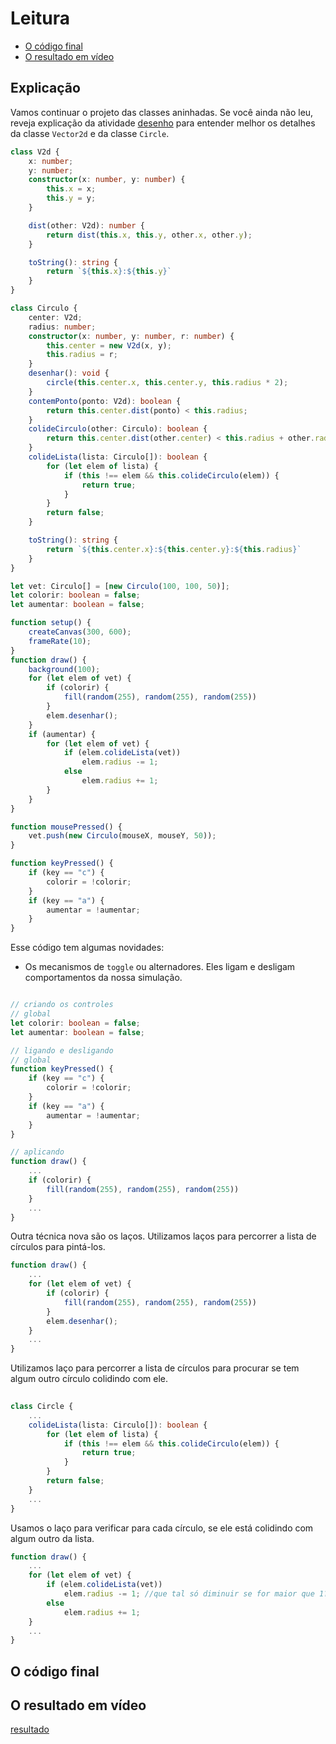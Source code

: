 # Leitura

<!-- toc -->
- [O código final](#o-código-final)
- [O resultado em vídeo](#o-resultado-em-vídeo)
<!-- toc -->

## Explicação

Vamos continuar o projeto das classes aninhadas. Se você ainda não leu, reveja explicação da atividade [desenho](vector2d_leitura.md) para entender melhor os detalhes da classe `Vector2d` e da classe `Circle`.

```ts
class V2d {
    x: number;
    y: number;
    constructor(x: number, y: number) {
        this.x = x;
        this.y = y;
    }

    dist(other: V2d): number {
        return dist(this.x, this.y, other.x, other.y);
    }

    toString(): string {
        return `${this.x}:${this.y}`
    }
}

class Circulo {
    center: V2d;
    radius: number;
    constructor(x: number, y: number, r: number) {
        this.center = new V2d(x, y);
        this.radius = r;
    }
    desenhar(): void {
        circle(this.center.x, this.center.y, this.radius * 2);
    }
    contemPonto(ponto: V2d): boolean {
        return this.center.dist(ponto) < this.radius;
    }
    colideCirculo(other: Circulo): boolean {
        return this.center.dist(other.center) < this.radius + other.radius;
    }
    colideLista(lista: Circulo[]): boolean {
        for (let elem of lista) {
            if (this !== elem && this.colideCirculo(elem)) {
                return true;
            }
        }
        return false;
    }

    toString(): string {
        return `${this.center.x}:${this.center.y}:${this.radius}`
    }
}

let vet: Circulo[] = [new Circulo(100, 100, 50)];
let colorir: boolean = false;
let aumentar: boolean = false;

function setup() {
    createCanvas(300, 600);
    frameRate(10);
}
function draw() {
    background(100);
    for (let elem of vet) {
        if (colorir) {
            fill(random(255), random(255), random(255))
        }
        elem.desenhar();
    }
    if (aumentar) {
        for (let elem of vet) {
            if (elem.colideLista(vet))
                elem.radius -= 1;
            else
                elem.radius += 1;
        }
    }
}

function mousePressed() {
    vet.push(new Circulo(mouseX, mouseY, 50));
}

function keyPressed() {
    if (key == "c") {
        colorir = !colorir;
    }
    if (key == "a") {
        aumentar = !aumentar;
    }
}
```

Esse código tem algumas novidades:

- Os mecanismos de `toggle` ou alternadores. Eles ligam e desligam comportamentos da nossa simulação.

```ts

// criando os controles
// global
let colorir: boolean = false;
let aumentar: boolean = false;

// ligando e desligando
// global
function keyPressed() {
    if (key == "c") {
        colorir = !colorir;
    }
    if (key == "a") {
        aumentar = !aumentar;
    }
}

// aplicando
function draw() {
    ...
    if (colorir) {
        fill(random(255), random(255), random(255))
    }
    ...
}
```

Outra técnica nova são os laços. Utilizamos laços para percorrer a lista de círculos para pintá-los.

```ts
function draw() {
    ...
    for (let elem of vet) {
        if (colorir) {
            fill(random(255), random(255), random(255))
        }
        elem.desenhar();
    }
    ...
}
```

Utilizamos laço para percorrer a lista de círculos para procurar se tem algum outro círculo colidindo com ele.

```ts
    
class Circle {
    ...
    colideLista(lista: Circulo[]): boolean {
        for (let elem of lista) {
            if (this !== elem && this.colideCirculo(elem)) {
                return true;
            }
        }
        return false;
    }
    ...
}
```

Usamos o laço para verificar para cada círculo, se ele está colidindo com algum outro da lista.

```ts
function draw() {
    ...
    for (let elem of vet) {
        if (elem.colideLista(vet))
            elem.radius -= 1; //que tal só diminuir se for maior que 1??
        else
            elem.radius += 1;
    }
    ...
}
```

## O código final



## O resultado em vídeo

[resultado](https://user-images.githubusercontent.com/4747652/266102022-e62d1519-9651-4435-8be6-0525a7b7fac7.mp4)
